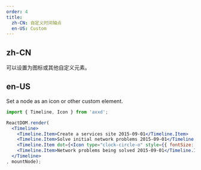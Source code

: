 ```yaml
---
order: 4
title: 
  zh-CN: 自定义时间轴点
  en-US: Custom
---
```


## zh-CN

可以设置为图标或其他自定义元素。

## en-US 

Set a node as an icon or other custom element.

````jsx
import { Timeline, Icon } from 'axxd';

ReactDOM.render(
  <Timeline>
    <Timeline.Item>Create a services site 2015-09-01</Timeline.Item>
    <Timeline.Item>Solve initial network problems 2015-09-01</Timeline.Item>
    <Timeline.Item dot={<Icon type="clock-circle-o" style={{ fontSize: '16px' }} />} color="red">Technical testing 2015-09-01</Timeline.Item>
    <Timeline.Item>Network problems being solved 2015-09-01</Timeline.Item>
  </Timeline>
, mountNode);
````

